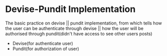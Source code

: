 # Devise-Pundit Implementation

The basic practice on devise || pundit implementation, from which tells how the user can be authenticate through devise || how the user will be authorised through pundit(didn't have access to see other users posts)

  * Devise(for authenticate user)
  * Pundit(for authorization of user)
